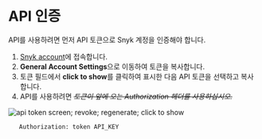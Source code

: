# API 인증

API를 사용하려면 먼저 API 토큰으로 Snyk 계정을 인증해야 합니다.

1. [Snyk account](https://app.snyk.io/account)에 접속합니다.
2. **General Account Settings**으로 이동하여 토큰을 복사합니다.
3. 토큰 필드에서 **click to show**를 클릭하여 표시한 다음 API 토큰을 선택하고 복사합니다.
4. API를 사용하려면 ~~_토큰이 앞에 오는 Authorization 헤더를 사용하십시오._~~

![api token screen; revoke; regenerate; click to show](../../.gitbook/assets/uuid-8d94edf8-b42b-e5b3-ada1-e157d18ff884-en%20\(1\)%20\(2\)%20\(2\)%20\(1\)%20\(1\)%20\(1\)%20\(1\)%20\(1\)%20\(1\)%20\(1\)%20\(1\)%20\(1\)%20\(1\)%20\(1\)%20\(1\)%20\(1\)%20\(1\)%20\(1\)%20\(1\)%20\(1\)%20\(1\)%20\(1\)%20\(1\)%20\(15\).png)

```
   Authorization: token API_KEY
```
